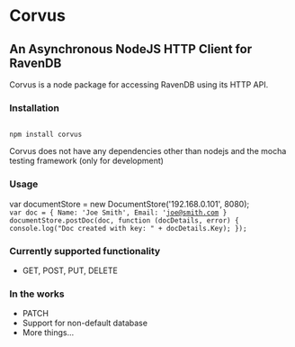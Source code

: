 # Corvus
## An Asynchronous NodeJS HTTP Client for RavenDB

Corvus is a node package for accessing RavenDB using its HTTP API.


### Installation

<code>
npm install corvus
</code>

Corvus does not have any dependencies other than nodejs and the mocha testing framework (only for development)

### Usage

var documentStore = new DocumentStore('192.168.0.101', 8080);
<code>
var doc = { Name: 'Joe Smith', Email: 'joe@smith.com }
documentStore.postDoc(doc, function (docDetails, error) {
    console.log("Doc created with key: " + docDetails.Key);
});
</code>

### Currently supported functionality

* GET, POST, PUT, DELETE

### In the works

* PATCH
* Support for non-default database
* More things...


